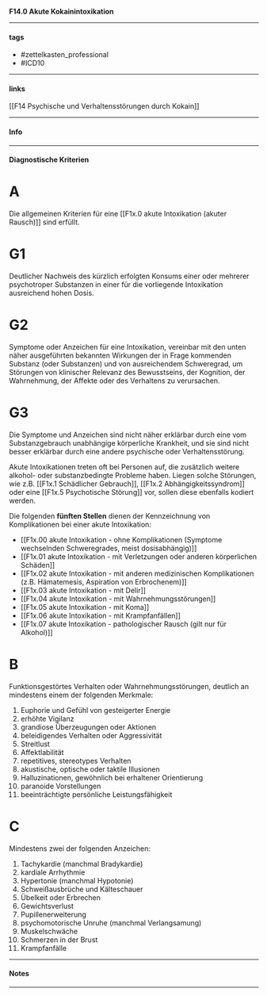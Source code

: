 __F14.0 Akute Kokainintoxikation__

___________________________________________
#### tags

- #zettelkasten_professional
- #ICD10 
___________________________________________
#### links

[[F14 Psychische und Verhaltensstörungen durch Kokain]]

___________________________________________
#### Info

___________________________________________
#### Diagnostische Kriterien

# A
Die allgemeinen Kriterien für eine [[F1x.0 akute Intoxikation (akuter Rausch)]] sind erfüllt.

# G1
Deutlicher Nachweis des kürzlich erfolgten Konsums einer oder mehrerer psychotroper Substanzen in einer für die vorliegende Intoxikation ausreichend hohen Dosis.

# G2
Symptome oder Anzeichen für eine Intoxikation, vereinbar mit den unten näher ausgeführten bekannten Wirkungen der in Frage kommenden Substanz (oder Substanzen) und von ausreichendem Schweregrad, um Störungen von klinischer Relevanz des Bewusstseins, der Kognition, der Wahrnehmung, der Affekte oder des Verhaltens zu verursachen.

# G3
Die Symptome und Anzeichen sind nicht näher erklärbar durch eine vom Substanzgebrauch unabhängige körperliche Krankheit, und sie sind nicht besser erklärbar durch eine andere psychische oder Verhaltensstörung.

Akute Intoxikationen treten oft bei Personen auf, die zusätzlich weitere alkohol- oder substanzbedingte Probleme haben. Liegen solche Störungen, wie z.B. [[F1x.1 Schädlicher Gebrauch]], [[F1x.2 Abhängigkeitssyndrom]] oder eine [[F1x.5 Psychotische Störung]] vor, sollen diese ebenfalls kodiert werden. 

Die folgenden __fünften Stellen__ dienen der Kennzeichnung von Komplikationen bei einer akute Intoxikation:

- [[F1x.00 akute Intoxikation - ohne Komplikationen (Symptome wechselnden Schweregrades, meist dosisabhängig)]]
- [[F1x.01 akute Intoxikation - mit Verletzungen oder anderen körperlichen Schäden]]
- [[F1x.02 akute Intoxikation - mit anderen medizinischen Komplikationen (z.B. Hämatemesis, Aspiration von Erbrochenem)]]
- [[F1x.03 akute Intoxikation - mit Delir]]
- [[F1x.04 akute Intoxikation - mit Wahrnehmungsstörungen]]
- [[F1x.05 akute Intoxikation - mit Koma]]
- [[F1x.06 akute Intoxikation - mit Krampfanfällen]]
- [[F1x.07 akute Intoxikation - pathologischer Rausch (gilt nur für Alkohol)]]

# B
Funktionsgestörtes Verhalten oder Wahrnehmungsstörungen, deutlich an mindestens einem der folgenden Merkmale:
1. Euphorie und Gefühl von gesteigerter Energie
2. erhöhte Vigilanz
3. grandiose Überzeugungen oder Aktionen 
4. beleidigendes Verhalten oder Aggressivität
5. Streitlust
6. Affektlabilität
7. repetitives, stereotypes Verhalten
8. akustische, optische oder taktile Illusionen
9. Halluzinationen, gewöhnlich bei erhaltener Orientierung
10. paranoide Vorstellungen
11. beeinträchtigte persönliche Leistungsfähigkeit

# C
Mindestens zwei der folgenden Anzeichen:
1. Tachykardie (manchmal Bradykardie)
2. kardiale Arrhythmie
3. Hypertonie (manchmal Hypotonie)
4. Schweißausbrüche und Kälteschauer
5. Übelkeit oder Erbrechen
6. Gewichtsverlust
7. Pupillenerweiterung
8. psychomotorische Unruhe (manchmal Verlangsamung)
9. Muskelschwäche
10. Schmerzen in der Brust
11. Krampfanfälle
___________________________________________
#### Notes

___________________________________________

